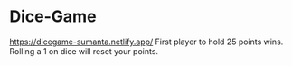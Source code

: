 # Dice-Game
https://dicegame-sumanta.netlify.app/
First player to hold 25 points wins.
Rolling a 1 on dice will reset your points.

